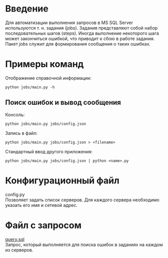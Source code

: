 # Введение

Для автоматизации выполнения запросов в MS SQL Server используются т. н.
задания (jobs). Задания представляют собой набор последовательных шагов
(steps). Иногда выполнение некоторого шага может закончиться ошибкой, что
приводит к сбою в работе задания. Пакет *jobs* служит для формирования
сообщения о таких ошибках.

# Примеры команд

Отображение справочной информации:

    python jobs/main.py -h

## Поиск ошибок и вывод сообщения

Консоль:

    python jobs/main.py jobs/config.json

Запись в файл:

    python jobs/main.py jobs/config.json > <filename>

Стандартный ввод другого приложения:

    python jobs/main.py jobs/config.json | python <name>.py

# Конфигурационный файл

config.py  
Позволяет задать список серверов. Для каждого сервера необходимо указать его
имя и сетевой адрес.

# Файл с запросом

[query.sql](query.sql)  
Запрос, который выполняется для поиска ошибок в заданиях на каждом из серверов.
